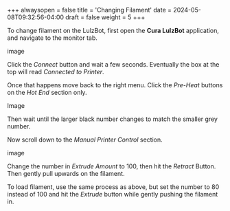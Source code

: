 +++
alwaysopen = false
title = 'Changing Filament'
date = 2024-05-08T09:32:56-04:00
draft = false
weight = 5
+++

To change filament on the LulzBot, first open the **Cura LulzBot** application, and navigate to the monitor tab.

image

Click the *Connect* button and wait a few seconds. Eventually the box at the top will read *Connected to Printer*.

Once that happens move back to the right menu. Click the *Pre-Heat* buttons on the *Hot End* section only.

Image

Then wait until the larger black number changes to match the smaller grey number.

Now scroll down to the *Manual Printer Control* section.

image

Change the number in *Extrude Amount* to 100, then hit the *Retract* Button. Then gently pull upwards on the filament.

To load filament, use the same process as above, but set the number to 80 instead of 100 and hit the *Extrude* button while gently pushing the filament in.